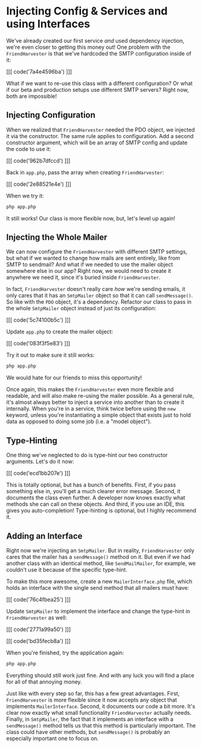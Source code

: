 # Injecting Config & Services and using Interfaces

We've already created our first service *and* used dependency injection, we're
even closer to getting this money out! One problem with the `FriendHarvester`
is that we've hardcoded the SMTP configuration inside of it:

[[[ code('7a4e4596ba') ]]]

What if we want to re-use this class with a different configuration? Or what
if our beta and production setups use different SMTP servers? Right now, both
are impossible!

## Injecting Configuration

When we realized that `FriendHarvester` needed the PDO object, we injected
it via the constructor. The same rule applies to configuration. Add a second
constructor argument, which will be an array of SMTP config and update the
code to use it:

[[[ code('962b7dfccd') ]]]

Back in `app.php`, pass the array when creating `FriendHarvester`:

[[[ code('2e88521e4e') ]]]

When we try it:

```bash
php app.php
```

It still works! Our class is more flexible now, but, let's level up again!

## Injecting the Whole Mailer

We can now configure the `FriendHarvester` with different SMTP settings,
but what if we wanted to change how mails are sent entirely, like from SMTP
to sendmail? And what if we needed to use the mailer object somewhere else
in our app? Right now, we would need to create it anywhere we need it, since 
it's buried inside `FriendHarvester`.

In fact, `FriendHarvester` doesn't really care *how* we're sending emails,
it only cares that it has an `SmtpMailer` object so that it can call `sendMessage()`. 
So like with the `PDO` object, it's a dependency. Refactor our class to pass
in the whole `SmtpMailer` object instead of just its configuration:

[[[ code('5c74100b5c') ]]]

Update `app.php` to create the mailer object:

[[[ code('083f3f5e83') ]]]

Try it out to make sure it still works:

```bash
php app.php
```

We would hate for our friends to miss this opportunity!

Once again, this makes the `FriendHarvester` even more flexible and readable,
and will also make re-using the mailer possible. As a general rule, it's almost
always better to inject a service into another than to create it internally.
When you're in a service, think twice before using the `new` keyword, unless
you're instantiating a simple object that exists just to hold data as opposed
to doing some job (i.e. a "model object").

## Type-Hinting

One thing we've neglected to do is type-hint our two constructor arguments.
Let's do it now:

[[[ code('ecd1bb207e') ]]]

This is totally optional, but has a bunch of benefits. First, if you pass
something else in, you'll get a much clearer error message. Second, it
documents the class even further. A developer now knows exactly what methods
she can call on these objects. And third, if you use an IDE, this gives you
auto-completion! Type-hinting is optional, but I highly recommend it.

## Adding an Interface

Right now we're injecting an `SmtpMailer`. But in reality, `FriendHarvester`
only cares that the mailer has a `sendMessage()` method on it. But even if we 
had another class with an identical method, like `SendMailMailer`, for example, 
we couldn't use it because of the specific type-hint.

To make this more awesome, create a new `MailerInterface.php` file, which holds
an interface with the single send method that all mailers must have:

[[[ code('76c4fbea25') ]]]

Update `SmtpMailer` to implement the interface and change the type-hint
in `FriendHarvester` as well:

[[[ code('2771a99a50') ]]]

[[[ code('bd35fecb8a') ]]]

When you're finished, try the application again:

```bash
php app.php
```

Everything should still work just fine. And with any luck you will find a place
for all of that annoying money.

Just like with every step so far, this has a few great advantages. First,
`FriendHarvester` is more flexible since it now accepts any object that
implements `MailerInterface`. Second, it documents our code a bit more.
It's clear now exactly what small functionality `FriendHarvester` actually
needs. Finally, in `SmtpMailer`, the fact that it implements an interface
with a `sendMessage()` method tells us that this method is particularly
important. The class could have other methods, but `sendMessage()` is
probably an especially important one to focus on.
